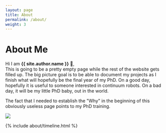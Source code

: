 ```yaml
---
layout: page
title: About
permalink: /about/
weight: 3
---
```


# **About Me**

Hi I am **{{ site.author.name }}** :wave:,<br>
This is going to be a pretty empty page while the rest of the website gets filled up. The big picture goal is to be able to document my projects as I finish what will hopefully be the final year of my PhD. On a good day, hopefully it is useful to someone interested in continuum robots. On a bad day, it will be my little PhD baby, out in the world. 

The fact that I needed to establish the "Why" in the beginning of this obviously useless page points to my PhD training. 

![](https://media.tenor.com/BjKYVp8uYe8AAAAj/%E7%AD%8B%E3%83%88%E3%83%AC-%E3%83%88%E3%83%AC%E3%83%BC%E3%83%8B%E3%83%B3%E3%82%B0.gif) 


<div class="row">
{% include about/timeline.html %}
</div>